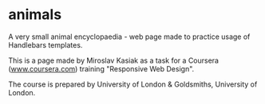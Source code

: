 # animals
A very small animal encyclopaedia - web page made to practice usage of Handlebars templates. 

This is a page made by Miroslav Kasiak as a task for a Coursera (www.coursera.com) training "Responsive Web Design". 

The course is prepared by University of London & Goldsmiths, University of London.
